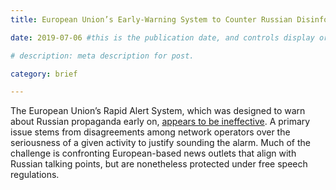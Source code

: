 ```yaml
---
title: European Union’s Early-Warning System to Counter Russian Disinformation Struggles

date: 2019-07-06 #this is the publication date, and controls display order.

# description: meta description for post.

category: brief

---
```


The European Union’s Rapid Alert System, which was designed to warn about Russian propaganda early on, [appears to be ineffective][link]. A primary issue stems from disagreements among network operators over the seriousness of a given activity to justify sounding the alarm. Much of the challenge is confronting European-based news outlets that align with Russian talking points, but are nonetheless protected under free speech regulations.

[link]: https://www.nytimes.com/2019/07/06/world/europe/europe-russian-disinformation-propaganda-elections.html
